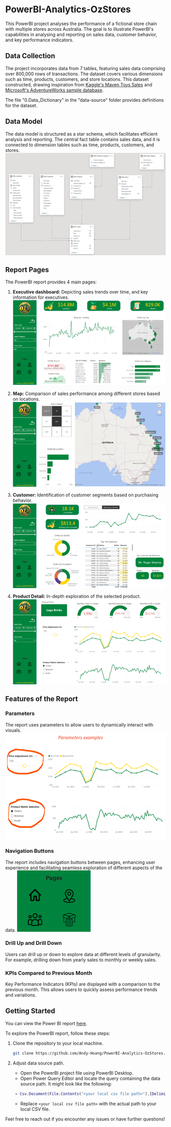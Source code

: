 # PowerBI-Analytics-OzStores
This PowerBI project analyses the performance of a fictional store chain with multiple stores across Australia. The goal is to illustrate PowerBI's capabilities in analysing and reporting on sales data, customer behavior, and key performance indicators.


## Data Collection

The project incorporates data from 7 tables, featuring sales data comprising over 800,000 rows of transactions. The dataset covers various dimensions such as time, products, customers, and store locations. This dataset constructed, drawing inspiration from [Kaggle's Maven Toys Sales](https://www.kaggle.com/datasets/mysarahmadbhat/toy-sales?select=sales.csv) and [Microsoft's AdventureWorks sample database](https://learn.microsoft.com/en-us/sql/samples/adventureworks-install-configure?view=sql-server-ver16&tabs=ssms).

The file "0.Data_Dictionary" in the "data-source" folder provides definitions for the dataset.

## Data Model

The data model is structured as a star schema, which facilitates efficient analysis and reporting. The central fact table contains sales data, and it is connected to dimension tables such as time, products, customers, and stores.
![model-star%20schema](report-images/model-star%20schema.png)

## Report Pages

The PowerBI report provides 4 main pages:

1. **Executive dashboard:** Depicting sales trends over time, and key information for executives.
![executive-dashboard](report-images/executive-dashboard.png)

2. **Map:** Comparison of sales performance among different stores based on locations.
![map-report%20by%20location](report-images/map-report%20by%20location.png)

3. **Customer:** Identification of customer segments based on purchasing behavior.
![customer-analysis](report-images/customer-analysis.png)

4. **Product Detail:** In-depth exploration of the selected product.
![product-details](report-images/product-details.png)


## Features of the Report

### Parameters

The report uses parameters to allow users to dynamically interact with visuals.
![parameter-example](report-images/parameter-example.png)


### Navigation Buttons

The report includes navigation buttons between pages, enhancing user experience and facilitating seamless exploration of different aspects of the data.
![navigation-buttons](report-images/navigation-buttons.png)

### Drill Up and Drill Down

Users can drill up or down to explore data at different levels of granularity. For example, drilling down from yearly sales to monthly or weekly sales.

### KPIs Compared to Previous Month

Key Performance Indicators (KPIs) are displayed with a comparison to the previous month. This allows users to quickly assess performance trends and variations.

## Getting Started

You can view the Power BI report [here](https://app.powerbi.com/view?r=eyJrIjoiYzZiNThlNDctMDczNC00MDUyLWIxMDEtNWE4MDc0MTY2ZGRmIiwidCI6IjhiMTc3ZWEzLWQzN2MtNDMyNS05NjQyLTQ1MDNlZmMxYzY1NCJ9).

To explore the PowerBI report, follow these steps:

1. Clone the repository to your local machine.
   ```bash
   git clone https://github.com/Andy-Hoang/PowerBI-Analytics-OzStores.git
   ```

2. Adjust data source path.
   - Open the PowerBI project file using PowerBI Desktop.
   - Open Power Query Editor and locate the query containing the data source path. It might look like the following:
    ```m
     = Csv.Document(File.Contents("<your local csv file path>"),[Delimiter=",", Columns=6, Encoding=65001, QuoteStyle=QuoteStyle.None])
     ```
   - Replace `<your local csv file path>` with the actual path to your local CSV file.

Feel free to reach out if you encounter any issues or have further questions!

